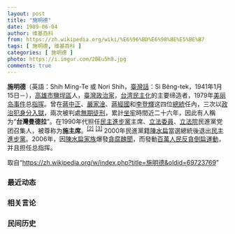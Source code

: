 ```yaml
---
layout: post
title: "施明德"
date: 1989-06-04
author: 维基百科
from: https://zh.wikipedia.org/wiki/%E6%96%BD%E6%98%8E%E5%BE%B7
tags: [ 施明德, 维基百科 ]
categories: [ 施明德 ]
photo: https://i.imgur.com/2BEu5h8.jpg
comments: true
---
```

<div class="mw-parser-output">
<p><b>施明德</b>（英語：<span lang="en">Shih Ming-Te 或 Nori Shih</span>，<a href="/wiki/%E8%87%BA%E7%81%A3%E8%A9%B1" title="臺灣話">臺灣話</a>：<span lang="nan"><style data-mw-deduplicate="TemplateStyles:r58929728">.mw-parser-output .sans-serif{font-family:-apple-system,BlinkMacSystemFont,"Segoe UI",Roboto,Lato,"Helvetica Neue",Helvetica,Arial,sans-serif}</style><span class="sans-serif"><span lang="nan">Sì Bêng-tek</span></span></span>，1941年1月15日<span class="useeditintro" title="Template:BLP editintro">－</span>），<a href="/wiki/%E9%AB%98%E9%9B%84%E5%B8%82" title="高雄市">高雄市</a><a href="/wiki/%E9%B9%BD%E5%9F%95%E5%8D%80" title="鹽埕區">鹽埕區</a>人，<a href="/wiki/%E8%87%BA%E7%81%A3" title="臺灣">臺灣</a><a href="/wiki/%E6%94%BF%E6%B2%BB%E5%AE%B6" title="政治家">政治家</a>，<a href="/wiki/%E5%8F%B0%E7%81%A3%E6%B0%91%E4%B8%BB%E5%8C%96" class="mw-redirect" title="台灣民主化">台湾民主化</a>的主要缔造者，1979年<a href="/wiki/%E7%BE%8E%E4%B8%BD%E5%B2%9B%E4%BA%8B%E4%BB%B6" class="mw-redirect" title="美丽岛事件">美丽岛事件</a>总<a href="/wiki/%E6%8C%87%E6%8C%A5" class="mw-redirect mw-disambig" title="指挥">指挥</a>。曾在<a href="/wiki/%E8%94%A3%E4%B8%AD%E6%AD%A3" title="蔣中正">蔣中正</a>、<a href="/wiki/%E5%9A%B4%E5%AE%B6%E6%B7%A6" title="嚴家淦">嚴家淦</a>、<a href="/wiki/%E8%94%A3%E7%B6%93%E5%9C%8B" title="蔣經國">蔣經國</a>和<a href="/wiki/%E6%9D%8E%E7%99%BB%E8%BC%9D" title="李登輝">李登輝</a>这四位<a href="/wiki/%E4%B8%AD%E8%8F%AF%E6%B0%91%E5%9C%8B%E7%B8%BD%E7%B5%B1" title="中華民國總統">總統</a>任內，三次以<a href="/wiki/%E6%94%BF%E6%B2%BB%E7%8A%AF" title="政治犯">政治犯</a><a href="/wiki/%E8%BA%AB%E5%88%86" class="mw-redirect" title="身分">身分</a><a href="/wiki/%E5%85%A5%E7%8D%84" class="mw-redirect" title="入獄">入獄</a>，兩次被判處<a href="/wiki/%E7%84%A1%E6%9C%9F%E5%BE%92%E5%88%91" title="無期徒刑">無期徒刑</a>，累計<a href="/wiki/%E5%9D%90%E7%89%A2" class="mw-redirect mw-disambig" title="坐牢">坐牢</a>時間近二十六年，因此有人稱为“<b>台灣曼德拉</b>”。在1990年代担任<a href="/wiki/%E6%B0%91%E4%B8%BB%E9%80%B2%E6%AD%A5%E9%BB%A8" title="民主進步黨">民主進步黨</a>主席、<a href="/wiki/%E7%AB%8B%E6%B3%95%E9%99%A2#立法委員" title="立法院">立法委員</a>、<a href="/wiki/%E7%AB%8B%E6%B3%95%E9%99%A2" title="立法院">立法院</a>民進黨党团召集人，被尊称为<b>施主席</b>。<sup id="cite_ref-2" class="reference"><a href="#cite_note-2">[2]</a></sup> <sup id="cite_ref-3" class="reference"><a href="#cite_note-3">[3]</a></sup> 2000年民進黨籍<a href="/wiki/%E9%99%B3%E6%B0%B4%E6%89%81" title="陳水扁">陳水扁</a>當選總統後退出<a href="/wiki/%E6%B0%91%E4%B8%BB%E9%80%B2%E6%AD%A5%E9%BB%A8" title="民主進步黨">民主進步黨</a>。2006年，因<a href="/wiki/%E9%99%B3%E6%B0%B4%E6%89%81%E5%AE%B6%E6%97%8F" class="mw-redirect" title="陳水扁家族">陳水扁家族</a>爆發<a href="/wiki/%E6%89%81%E5%AE%B6%E5%BC%8A%E6%A1%88" class="mw-disambig" title="扁家弊案">貪腐醜聞</a>，而發動<a href="/wiki/%E7%99%BE%E8%90%AC%E4%BA%BA%E6%B0%91%E5%8F%8D%E8%B2%AA%E5%80%92%E6%89%81%E9%81%8B%E5%8B%95" class="mw-redirect" title="百萬人民反貪倒扁運動">百萬人民反貪倒扁運動</a>，并且担任总指挥。
</p>
</div><noscript><img src="//zh.wikipedia.org/wiki/Special:CentralAutoLogin/start?type=1x1" alt="" title="" width="1" height="1" style="border: none; position: absolute;"></noscript>
<div class="printfooter">取自“<a dir="ltr" href="https://zh.wikipedia.org/w/index.php?title=施明德&amp;oldid=69723769">https://zh.wikipedia.org/w/index.php?title=施明德&amp;oldid=69723769</a>”</div><div id="recent-news"><h3>最近动态</h3><ul></ul></div><div id="open-opinion"><h3>相关言论</h3><ul></ul></div><div id="mjls-record"><h3>民间历史</h3><ul></ul></div>